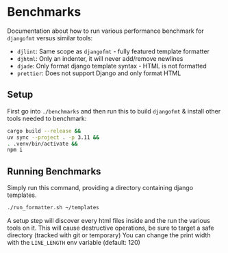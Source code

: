 # Benchmarks

Documentation about how to run various performance benchmark for `djangofmt` versus similar tools:

- `djlint`: Same scope as `djangofmt` - fully featured template formatter
- `djhtml`: Only an indenter, it will never add/remove newlines
- `djade`: Only format django template syntax - HTML is not formatted
- `prettier`: Does not support Django and only format HTML

## Setup

First go into `./benchmarks` and then run this to build `djangofmt` & install other tools needed to benchmark:

```bash
cargo build --release &&
uv sync --project . -p 3.11 &&
. .venv/bin/activate &&
npm i
```

## Running Benchmarks

Simply run this command, providing a directory containing django templates.

```bash
./run_formatter.sh ~/templates
```

A setup step will discover every html files inside and the run the various tools on it.
This will cause destructive operations, be sure to target a safe directory (tracked with git or temporary)
You can change the print width with the `LINE_LENGTH` env variable (default: 120)
